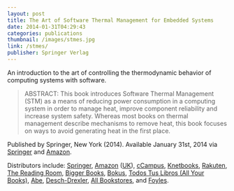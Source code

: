 ```yaml
---
layout: post
title: The Art of Software Thermal Management for Embedded Systems
date: 2014-01-31T04:29:43
categories: publications
thumbnail: /images/stmes.jpg
link: /stmes/
publisher: Springer Verlag
---
```


An introduction to the art of controlling the thermodynamic behavior of computing systems with software.

> ABSTRACT: This book introduces Software Thermal Management (STM) as a means of reducing power consumption in a computing system in order to manage heat, improve component reliability and increase system safety. Whereas most books on thermal management describe mechanisms to remove heat, this book focuses on ways to avoid generating heat in the first place.

Published by Springer, New York (2014). Available January 31st, 2014 via [Springer][ln1] and [Amazon][ln2].

Distributors include: [Springer][ln3], [Amazon][ln4] ([UK][ln4a]), [cCampus][ln5], [Knetbooks][ln6], [Rakuten][ln7], [The Reading Room][ln8], [Bigger Books][ln9], [Bokus][ln10], [Todos Tus Libros (All Your Books)][ln11], [Abe][ln12], [Desch-Drexler][ln14], [All Bookstores][ln15], and [Foyles][ln16].

[ln1]: http://www.springer.com/engineering/circuits+%26+systems/book/978-1-4939-0297-2
[ln2]: http://www.amazon.com/gp/product/1493902970/ref=as_li_ss_tl?ie=UTF8&camp=1789&creative=390957&creativeASIN=1493902970&linkCode=as2&tag=jayber-20
[ln3]: http://www.springer.com/engineering/circuits+%26+systems/book/978-1-4939-0297-2 
[ln4]: http://www.amazon.com/Software-Thermal-Management-Embedded-Systems/dp/1493902970/ref=sr_1_1?ie=UTF8&qid=1387236847&sr=8-1&keywords=the+art+of+software+thermal+management+for+embedded+systems
[ln4a]: http://www.amazon.co.uk/dp/1493902970/ref=asc_df_149390297016?smid=A3P5ROKL5A1OLE&tag=ciaouk-books-21&linkCode=asn&creative=22206&creativeASIN=1493902970
[ln5]: http://www.ecampus.com/art-software-thermal-management-embedded/bk/9781493902972
[ln6]: http://www.knetbooks.com/art-software-thermal-management-embedded/bk/9781493902972
[ln7]: http://www.rakuten.com/prod/the-art-of-software-thermal-management-for-embedded-systems/259253883.html
[ln8]: http://www.thereadingroom.com/books/details/the-art-of-software-thermal-management-for-embedded-systems-mark-benson/8384518
[ln9]: http://www.biggerbooks.com/art-software-thermal-management-embedded/bk/9781493902972
[ln10]: http://www.bokus.com/bok/9781493902972/the-art-of-software-thermal-management-for-embedded-systems/
[ln11]: http://www.todostuslibros.com/libros/the-art-of-software-thermal-management-for-embedded-systems_978-1-4939-0297-2
[ln12]: http://www.abe.pl/en/book/9781493902972/the-art-of-software-thermal-management-for-embedded-systems
[ln14]: http://www.desch-drexler.at/list/9781493902972
[ln15]: http://www.allbookstores.com/Art-Software-Thermal-Management-Embedded/9781493902972
[ln16]: http://www.foyles.co.uk/witem/computing-it/the-art-of-software-thermal,mark-benson-9781493902972


